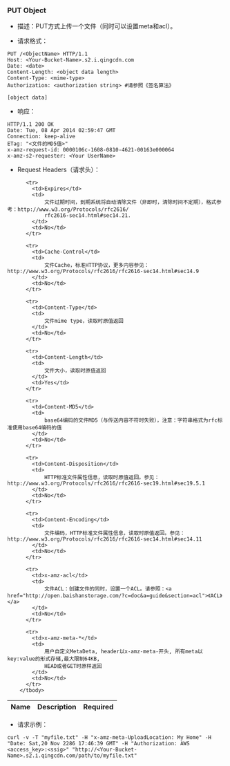 ### PUT Object

 - 描述：PUT方式上传一个文件（同时可以设置meta和acl）。

 - 请求格式： 

```http
PUT /<ObjectName> HTTP/1.1
Host: <Your-Bucket-Name>.s2.i.qingcdn.com
Date: <date>
Content-Length: <object data length>
Content-Type: <mime-type>
Authorization: <authorization string> #请参照《签名算法》

[object data]
```

 - 响应：

```http
HTTP/1.1 200 OK
Date: Tue, 08 Apr 2014 02:59:47 GMT
Connection: keep-alive
ETag: "<文件的MD5值>"
x-amz-request-id: 0000106c-1608-0810-4621-00163e000064
x-amz-s2-requester: <Your UserName>
```

 - Request Headers（请求头）：

<table class="table table-condensed">
        <thead>
          <tr>
            <th>Name</th>
            <th>Description</th>
            <th>Required</th>
          </tr>
        </thead>
        <tbody>
        
          <tr>
            <td>Expires</td>
            <td>
            	文件过期时间，到期系统将自动清除文件（非即时，清除时间不定期），格式参考：http://www.w3.org/Protocols/rfc2616/
                rfc2616-sec14.html#sec14.21.
            </td>
            <td>No</td>
          </tr>    
            
          <tr>
            <td>Cache-Control</td>
            <td>
            	文件Cache，标准HTTP协议，更多内容参见：http://www.w3.org/Protocols/rfc2616/rfc2616-sec14.html#sec14.9
            </td>
            <td>No</td>
          </tr>
            
          <tr>
            <td>Content-Type</td>
            <td>
            	文件mime type，读取时原值返回
            </td>
            <td>No</td>
          </tr>
          
          <tr>
            <td>Content-Length</td>
            <td>
            	文件大小，读取时原值返回
            </td>
            <td>Yes</td>
          </tr>
          
          <tr>
            <td>Content-MD5</td>
            <td>
            	base64编码的文件MD5（与传送内容不符时失败），注意：字符串格式为rfc标准使用base64编码的值
            </td>
            <td>No</td>
          </tr>
          
          <tr>
            <td>Content-Disposition</td>
            <td>
            	HTTP标准文件属性信息，读取时原值返回。参见：http://www.w3.org/Protocols/rfc2616/rfc2616-sec19.html#sec19.5.1
            </td>
            <td>No</td>
          </tr>
          
          <tr>
            <td>Content-Encoding</td>
            <td>
            	文件编码，HTTP标准文件属性信息，读取时原值返回。参见：http://www.w3.org/Protocols/rfc2616/rfc2616-sec14.html#sec14.11
            </td>
            <td>No</td>
          </tr>
          
          <tr>
            <td>x-amz-acl</td>
            <td>
            	文件ACL：创建文件的同时，设置一个ACL。请参照：<a href="http://open.baishanstorage.com/?c=doc&a=guide&section=acl">《ACL》</a>
            </td>
            <td>No</td>
          </tr>
            
          <tr>
            <td>x-amz-meta-*</td>
            <td>
            	用户自定义MetaDeta, header以x-amz-meta-开头, 所有meta以key:value的形式存储,最大限制64KB,
                HEAD或者GET时原样返回
            </td>
            <td>No</td>
          </tr>    
        </tbody>
</table>

 - 请求示例：

```
curl -v -T "myfile.txt" -H "x-amz-meta-UploadLocation: My Home" -H "Date: Sat,20 Nov 2286 17:46:39 GMT" -H "Authorization: AWS <access_key>:<ssig>" "http://<Your-Bucket-Name>.s2.i.qingcdn.com/path/to/myfile.txt"
```
